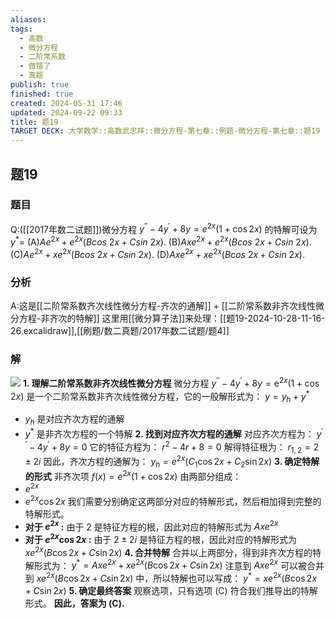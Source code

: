 ```yaml
---
aliases: 
tags:
  - 高数
  - 微分方程
  - 二阶常系数
  - 做错了
  - 真题
publish: true
finished: true
created: 2024-05-31 17:46
updated: 2024-09-22 09:33
title: 题19
TARGET DECK: 大学数学::高数武忠祥::微分方程-第七章::例题-微分方程-第七章::题19
---
```

## 题19
### 题目
Q:([[2017年数二试题]])微分方程 $y^{\prime\prime}-4y^{\prime}+8y=e^{2x}(1+\cos2x)$ 的特解可设为 $y^{*}=$ 
(A)$Ae^{2x}+e^{2x}(Bcos\:2x+Csin\:2x).$ 
(B)$Axe^{2x}+e^{2x}(Bcos\:2x+Csin\:2x).$ 
(C)$Ae^{2x}+xe^{2x}(Bcos\:2x+Csin\:2x).$ 
(D)$Axe^{2x}+xe^{2x}(Bcos\:2x+Csin\:2x).$
### 分析
A:这是[[二阶常系数齐次线性微分方程-齐次的通解]] + [[二阶常系数非齐次线性微分方程-非齐次的特解]]
这里用[[微分算子法]]来处理：[[题19-2024-10-28-11-16-26.excalidraw]],[[刷题/数二真题/2017年数二试题/题4]]
### 解
![](https://img.hwenyi.live/202404220121325.webp)
**1. 理解二阶常系数非齐次线性微分方程**
微分方程 ${y}^{\prime \prime } - 4{y}^{\prime } + {8y} = {\mathrm{e}}^{2x}( {1 + \cos {2x}})$ 是一个二阶常系数非齐次线性微分方程，它的一般解形式为：
 $y = y_h + y^*$
*  $y_h$ 是对应齐次方程的通解
*  $y^*$ 是非齐次方程的一个特解
**2. 找到对应齐次方程的通解**
对应齐次方程为：
${y}^{\prime \prime } - 4{y}^{\prime } + {8y} = 0$
它的特征方程为：
${r}^{2} - {4r} + 8 = 0$
解得特征根为：
$r_{1,2} = 2 \pm 2i$
因此，齐次方程的通解为：
$y_h = e^{2x}(C_1\cos2x + C_2\sin2x)$
**3. 确定特解的形式**
非齐次项 $f(x) = e^{2x}(1+\cos2x)$ 由两部分组成：
* $e^{2x}$ 
* $e^{2x}\cos2x$
我们需要分别确定这两部分对应的特解形式，然后相加得到完整的特解形式。
* **对于 $e^{2x}$ :** 由于 2 是特征方程的根，因此对应的特解形式为 $Axe^{2x}$ 
* **对于 $e^{2x}\cos2x$ :** 由于 $2 \pm 2i$ 是特征方程的根，因此对应的特解形式为 $xe^{2x}(B\cos2x + C\sin2x)$
**4. 合并特解**
合并以上两部分，得到非齐次方程的特解形式为：
$y^* = Axe^{2x} + xe^{2x}(B\cos2x + C\sin2x)$
注意到 $Axe^{2x}$ 可以被合并到  $xe^{2x}(B\cos2x + C\sin2x)$ 中，所以特解也可以写成：
$y^* = xe^{2x}(B\cos2x + C\sin2x)$
**5. 确定最终答案**
观察选项，只有选项 (C) 符合我们推导出的特解形式。 
**因此，答案为 (C).**



